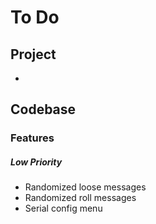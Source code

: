 # To Do

## Project

- 

## Codebase

### Features

##### Low Priority

- Randomized loose messages
- Randomized roll messages
- Serial config menu
